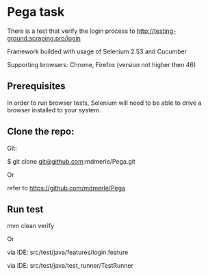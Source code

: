 Pega task
=================

There is a test that verify the login process to http://testing-ground.scraping.pro/login

Framework builded with usage of Selenium 2.53 and Cucumber

Supporting browsers: Chrome, Firefox (version not higher then 46)

Prerequisites
-------------

In order to run browser tests, Selenium will need to be able to drive a browser installed to your system.

Clone the repo:
-------------

Git:

$ git clone git@github.com:mdmerle/Pega.git

Or

refer to https://github.com/mdmerle/Pega 

Run test
-------------

mvn clean verify

Or

via IDE: src/test/java/features/login.feature

via IDE: src/test/java/test_runner/TestRunner



